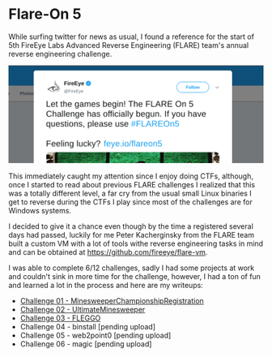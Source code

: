 # Flare-On 5

While surfing twitter for news as usual, I found a reference for the start of 5th FireEye Labs
Advanced Reverse Engineering (FLARE) team's annual reverse engineering challenge.

![tweet](./imgs/flareonstart.png)

This immediately caught my attention since I enjoy doing CTFs, although, once I started to read
about previous FLARE challenges I realized that this was a totally different level, a far cry from
the usual small Linux binaries I get to reverse during the CTFs I play since most of the challenges
are for Windows systems.

I decided to give it a chance even though by the time a registered several days had passed, luckily
for me Peter Kacherginsky from the FLARE team built a custom VM with a lot of tools withe reverse
engineering tasks in mind and can be obtained at https://github.com/fireeye/flare-vm.

I was able to complete 6/12 challenges, sadly I had some projects at work and couldn't sink in more time
for the challenge, however, I had a ton of fun and learned a lot in the process and here are my
writeups:

* [Challenge 01 - MinesweeperChampionshipRegistration](./ch01-MinesweeperChampionshipRegistration/readme.md)
* [Challenge 02 - UltimateMinesweeper](./ch02-UltimateMinesweeper/readme.md)
* [Challenge 03 - FLEGGO](./ch03-FLEGGO/readme.md)
* Challenge 04 - binstall [pending upload]
* Challenge 05 - web2point0 [pending upload]
* Challenge 06 - magic [pending upload]
